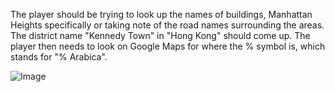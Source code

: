 The player should be trying to look up the names of buildings, Manhattan Heights specifically or taking note of the road names surrounding the areas. The district name "Kennedy Town" in "Hong Kong" should come up. The player then needs to look on Google Maps for where the % symbol is, which stands for "% Arabica".

![Image](https://github.com/user-attachments/assets/330fce92-84ea-4c27-8bf9-a345ada707b0)